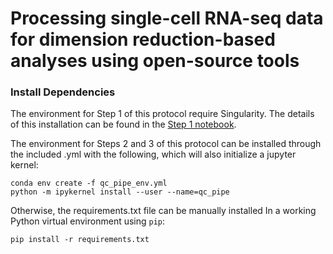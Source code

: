 # Processing single-cell RNA-seq data for dimension reduction-based analyses using open-source tools

### Install Dependencies
The environment for Step 1 of this protocol require Singularity. The details of this installation can be found in the [Step 1 notebook](https://github.com/KenLauLab/STAR_Protocol/blob/master/Step_1_Bioinformatics_Pipeline.ipynb).


The environment for Steps 2 and 3 of this protocol can be installed through the included .yml with the following, which will also initialize a jupyter kernel: 
```
conda env create -f qc_pipe_env.yml
python -m ipykernel install --user --name=qc_pipe
```

Otherwise, the requirements.txt file can be manually installed In a working Python virtual environment using `pip`:
```
pip install -r requirements.txt
```
